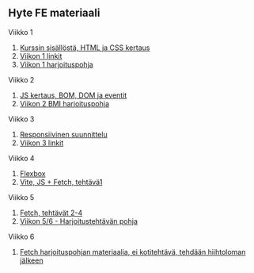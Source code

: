 ## Hyte FE materiaali

Viikko 1

1. [Kurssin sisällöstä, HTML ja CSS kertaus](01-kertaus.md)
2. [Viikon 1 linkit](01-linkkejä.md)
3. [Viikon 1 harjoituspohja](tuntiesimerkit-pohjat/vk1-asemointi-pohja/)

Viikko 2

1. [JS kertaus, BOM, DOM ja eventit](02-bom-dom.md)
2. [Viikon 2 BMI harjoituspohja](tuntiesimerkit-pohjat/vk2-bmi-laskin-pohja/)

Viikko 3

1. [Responsiivinen suunnittelu](03-responsiivisuus.md)
2. [Viikon 3 linkit](03-linkkejä.md)

Viikko 4

1. [Flexbox](04-flexbox.md)
2. [Vite, JS + Fetch, tehtävä1](04-fetch.md)

Viikko 5

1. [Fetch, tehtävät 2-4](04-fetch.md)
2. [Viikon 5/6 - Harjoitustehtävän pohja](tuntiesimerkit-pohjat/vk5-fetch-pohja/)

Viikko 6

1. [Fetch harjoituspohjan materiaalia, ei kotitehtävä, tehdään hiihtoloman jälkeen](06-apiharjoitus.md)
